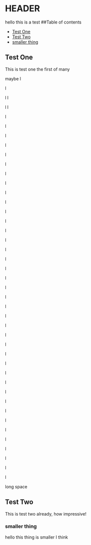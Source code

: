 # HEADER
hello this is a test
##Table of contents
* [Test One](#test-one)
* [Test Two](#test-two)
* [smaller thing](#smaller-thing)

## Test One
This is test one the first of many




maybe
l

l

l
l

l
l

l

l

l

l

l

l

l

l

l

l

l

l

l

l

l

l

l

l

l

l

l

l

l

l

l

l

l

l

l

l

l

l

l

l

l

l

l

l

l

long space
## Test Two
This is test two already, how impressive!
### smaller thing
hello this thing is smaller I think
